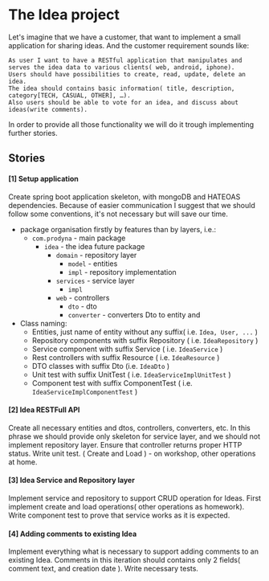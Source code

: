 # The Idea project 

Let's imagine that we have a customer, that want to implement a small application for sharing ideas. And the customer requirement sounds like:

    As user I want to have a RESTful application that manipulates and serves the idea data to various clients( web, android, iphone). 
    Users should have possibilities to create, read, update, delete an idea. 
    The idea should contains basic information( title, description, category[TECH, CASUAL, OTHER], …). 
    Also users should be able to vote for an idea, and discuss about ideas(write comments).

In order to provide all those functionality we will do it trough implementing further stories.

## Stories

#### [1] Setup application
Create spring boot application skeleton, with mongoDB and HATEOAS dependencies. 
Because of easier communication I suggest that we should follow some conventions, it's not necessary but will save our time.
* package organisation firstly by features than by layers, i.e.:
    * `com.prodyna` - main package
        * `idea` - the idea future package 
            * `domain` - repository layer
                * `model` - entities
                * `impl` - repository implementation
            * `services` - service layer
                * `impl`
            *  `web` - controllers
                * `dto` - dto
                * `converter` - converters Dto to entity and                   
* Class naming:
    * Entities, just name of entity without any suffix( i.e. `Idea, User, ...` )
    * Repository components with suffix Repository ( i.e. `IdeaRepository` )
    * Service component with suffix Service ( i.e. `IdeaService` )
    * Rest controllers with suffix Resource ( i.e. `IdeaResource` )
    * DTO classes with suffix Dto (i.e. `IdeaDto` )
    * Unit test with suffix UnitTest ( i.e. `IdeaServiceImplUnitTest` )
    * Component test with suffix ComponentTest ( i.e. `IdeaServiceImplComponentTest` )
    
#### [2] Idea RESTFull API
Create all necessary entities and dtos, controllers, converters, etc. In this phrase we should provide only skeleton for service layer, 
and we should not implement repository layer. Ensure that controller returns proper HTTP status. Write unit test. 
( Create and Load ) - on workshop, other operations at home.

#### [3] Idea Service and Repository layer
Implement service and repository to support CRUD operation for Ideas. First implement create and load operations( other operations as homework). 
Write component test to prove that service works as it is expected.

#### [4] Adding comments to existing Idea 

Implement everything what is necessary to support adding comments to an existing Idea. 
Comments in this iteration should contains only 2 fields( comment text, and creation date ). Write necessary tests. 
